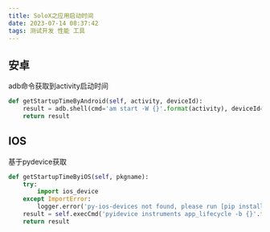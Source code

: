 ```yaml
---
title: SoloX之应用启动时间
date: 2023-07-14 08:37:42
tags: 测试开发 性能 工具
---
```

## 安卓

adb命令获取到activity启动时间

```python
def getStartupTimeByAndroid(self, activity, deviceId):
    result = adb.shell(cmd='am start -W {}'.format(activity), deviceId=deviceId)
    return result
```





## IOS

基于pydevice获取

```python
def getStartupTimeByiOS(self, pkgname):
    try:
        import ios_device
    except ImportError:
        logger.error('py-ios-devices not found, please run [pip install py-ios-devices]') 
    result = self.execCmd('pyidevice instruments app_lifecycle -b {}'.format(pkgname))       
    return result
```
